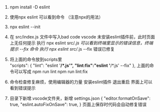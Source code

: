 1. npm install -D eslint
2. 使用npx eslint 可以看到命令 （注意npx的用法）
3. npx eslint --init
4. 在 src/index.js 文件中写入bad code
vscode 未安装eslint插件前，此时页面上无任何提示
执行  npx eslint src/*.js 可以看到终端里显示的错误信息，终端提示 --fix 命令
执行  npx eslint src/*.js --fix  错误已修复

5. 将上面的命令放到scripts里  
  "scripts": {
    "lint": "eslint '**/*.js'",
    "lint:fix":"eslint '**/*.js' --fix"
  },
  上面的命令可以写成
  npm run lint
  npm run lint:fix

6. 命令检查修复麻烦，使用编辑器的力量
安装eslint插件 退出重启  界面上可以看到错误提示

7. 目录下新增.vscode文件夹，新增 settings.json
{
    "editor.formatOnSave": true,
    "eslint.autoFixOnSave": true,
}
页面上保存时代码会自动修复错误